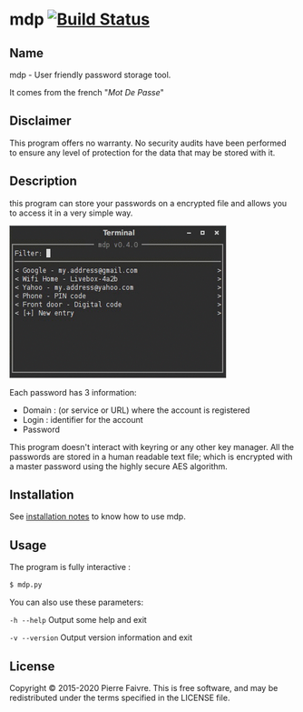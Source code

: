 mdp [![Build Status](https://travis-ci.org/pfaivre/mdp.svg?branch=master)](https://travis-ci.org/pfaivre/mdp)
===

## Name
mdp - User friendly password storage tool.

It comes from the french "*Mot De Passe*"

## Disclaimer
This program offers no warranty. No security audits have been performed to 
ensure any level of protection for the data that may be stored with it.

## Description
this program can store your passwords on a encrypted file and allows you to
access it in a very simple way.

![mdp in action](docs/images/mdp-0.4.0.gif)

Each password has 3 information:
* Domain : (or service or URL) where the account is registered
* Login : identifier for the account
* Password

This program doesn't interact with keyring or any other key manager.
All the passwords are stored in a human readable text file; which is encrypted
with a master password using the highly secure AES algorithm.

## Installation
See [installation notes](docs/Installation.md) to know how to use mdp.

## Usage
The program is fully interactive :
```sh
$ mdp.py
```

You can also use these parameters:

`-h --help`
Output some help and exit

`-v --version`
Output version information and exit

## License
Copyright © 2015-2020 Pierre Faivre. This is free software, and may be redistributed
under the terms specified in the LICENSE file.

